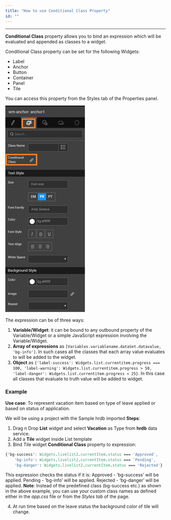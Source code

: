 ```yaml
---
title: "How to use Conditional Class Property"
id: ""
---
```

---
**Conditional Class** property allows you to bind an expression which will be evaluated and appended as classes to a widget.

Conditional Class property can be set for the following Widgets:

- Label
- Anchor
- Button
- Container
- Panel
- Tile

You can access this property from the Styles tab of the Properties panel.

[![](/learn/assets/cond_class.png)](/learn/assets/cond_class.png) 

The expression can be of three ways:

1. **Variable/Widget**: it can be bound to any outbound property of the Variable/Widget or a simple JavaScript expression involving the Variable/Widget.
2. **Array of expressions** as `[Variables.variablename.dataSet.datavalue, 'bg-info']`. In such cases all the classes that each array value evaluates to will be added to the widget.
3. **Object** as `{'label-success': Widgets.list.currentitem.progress === 100, 'label-warning': Widgets.list.currentitem.progress > 50, 'label-danger': Widgets.list.currentitem.progress < 25}`. In this case all classes that evaluate to truth value will be added to widget.

### Example

**Use case**: To represent vacation item based on type of leave applied or based on status of application.

We will be using a project with the Sample hrdb imported **Steps**:

1. Drag n Drop **List** widget and select **Vacation** as Type from **hrdb** data service.
2. Add a **Tile** widget inside List template
3. Bind Tile widget **Conditional Class** property to expression:

```css
{'bg-success': Widgets.livelist2.currentItem.status === 'Approved', 
    'bg-info': Widgets.livelist2.currentItem.status === 'Pending',
    'bg-danger': Widgets.livelist2.currentItem.status === 'Rejected'}
```

This expression checks the status if it is: Approved - ‘bg-success’ will be applied. Pending - ‘bg-info’ will be applied. Rejected - ‘bg-danger’ will be applied. **Note**: Instead of the predefined class (bg-success etc.) as shown in the above example, you can use your custom class names as defined either in the _app.css_ file or from the _Styles tab_ of the page.

4. At run time based on the leave status the background color of tile will change.
